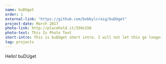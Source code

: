 ```yaml
---
name: buDUget
order: 1
external-link: "https://github.com/bobbylcraig/buDUget"
project-date: March 2017
photo-link: http://placehold.it/350x150
photo-text: This Is Photo Text
short-intro: This is buDUget short intro. I will not let this go longer than 50 words. I will not let this go longer than 50 words. I will not let this go longer than 50 words. I will not let this go longer than 50 words. I will not let this go longer than 50 words. I will not let this go longer than 50 words. I will not let this go longer than 50 words. I will not let this go longer than 50 words. I will not let this go longer than 50 words. I will not let this go longer than 50 words. I will not let this go longer than 50 words.
tag: projects
---
```


Hello! buDUget
